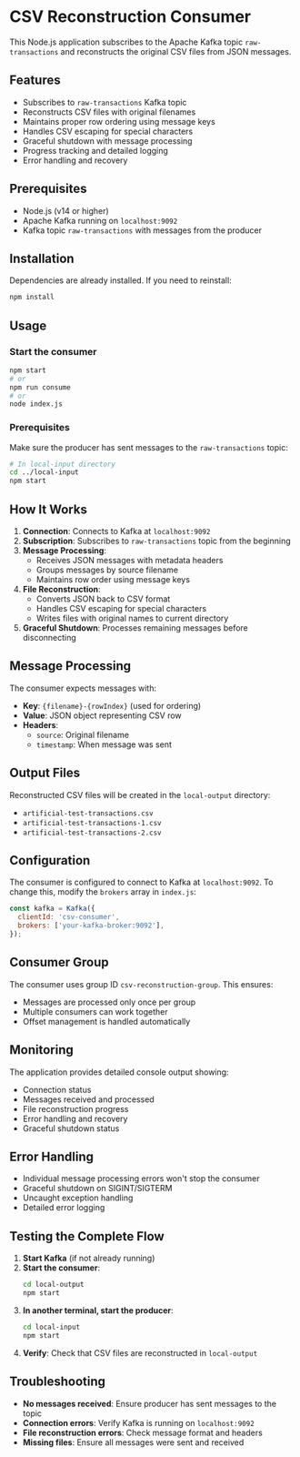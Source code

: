 # CSV Reconstruction Consumer

This Node.js application subscribes to the Apache Kafka topic `raw-transactions` and reconstructs the original CSV files from JSON messages.

## Features

- Subscribes to `raw-transactions` Kafka topic
- Reconstructs CSV files with original filenames
- Maintains proper row ordering using message keys
- Handles CSV escaping for special characters
- Graceful shutdown with message processing
- Progress tracking and detailed logging
- Error handling and recovery

## Prerequisites

- Node.js (v14 or higher)
- Apache Kafka running on `localhost:9092`
- Kafka topic `raw-transactions` with messages from the producer

## Installation

Dependencies are already installed. If you need to reinstall:

```bash
npm install
```

## Usage

### Start the consumer

```bash
npm start
# or
npm run consume
# or
node index.js
```

### Prerequisites

Make sure the producer has sent messages to the `raw-transactions` topic:

```bash
# In local-input directory
cd ../local-input
npm start
```

## How It Works

1. **Connection**: Connects to Kafka at `localhost:9092`
2. **Subscription**: Subscribes to `raw-transactions` topic from the beginning
3. **Message Processing**: 
   - Receives JSON messages with metadata headers
   - Groups messages by source filename
   - Maintains row order using message keys
4. **File Reconstruction**:
   - Converts JSON back to CSV format
   - Handles CSV escaping for special characters
   - Writes files with original names to current directory
5. **Graceful Shutdown**: Processes remaining messages before disconnecting

## Message Processing

The consumer expects messages with:
- **Key**: `{filename}-{rowIndex}` (used for ordering)
- **Value**: JSON object representing CSV row
- **Headers**: 
  - `source`: Original filename
  - `timestamp`: When message was sent

## Output Files

Reconstructed CSV files will be created in the `local-output` directory:
- `artificial-test-transactions.csv`
- `artificial-test-transactions-1.csv`
- `artificial-test-transactions-2.csv`

## Configuration

The consumer is configured to connect to Kafka at `localhost:9092`. To change this, modify the `brokers` array in `index.js`:

```javascript
const kafka = Kafka({
  clientId: 'csv-consumer',
  brokers: ['your-kafka-broker:9092'],
});
```

## Consumer Group

The consumer uses group ID `csv-reconstruction-group`. This ensures:
- Messages are processed only once per group
- Multiple consumers can work together
- Offset management is handled automatically

## Monitoring

The application provides detailed console output showing:
- Connection status
- Messages received and processed
- File reconstruction progress
- Error handling and recovery
- Graceful shutdown status

## Error Handling

- Individual message processing errors won't stop the consumer
- Graceful shutdown on SIGINT/SIGTERM
- Uncaught exception handling
- Detailed error logging

## Testing the Complete Flow

1. **Start Kafka** (if not already running)
2. **Start the consumer**:
   ```bash
   cd local-output
   npm start
   ```
3. **In another terminal, start the producer**:
   ```bash
   cd local-input
   npm start
   ```
4. **Verify**: Check that CSV files are reconstructed in `local-output`

## Troubleshooting

- **No messages received**: Ensure producer has sent messages to the topic
- **Connection errors**: Verify Kafka is running on `localhost:9092`
- **File reconstruction errors**: Check message format and headers
- **Missing files**: Ensure all messages were sent and received
